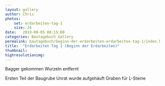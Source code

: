 ```yaml
---
layout: gallery
author: Chris
photos:
    set: erdarbeiten-tag-1
    size: 24
date:   2019-08-05 08:15:00
categories: Bautagebuch Gallery
permalink: bautagebuch/beginn-der-erdarbeiten-erdarbeiten-tag-1/index.html
title:  "Erdarbeiten Tag 1 (Beginn der Erdarbeiten)"
thumbnail: 
highresolutionimg: 
---
```

Bagger gekommen
Wurzeln entfernt
<!--more-->
Ersten Teil der Baugrube
Unrat wurde aufgehäuft
Graben für L-Steine

<!--
20190805_195414.jpg
20190805_195415.jpg
20190805_065807.jpg
20190805_195419.jpg
20190805_195413.jpg
20190805_195417.jpg
20190805_195418.jpg
20190805_195409.jpg
20190805_194957.jpg
20190805_195619.jpg
20190805_194959.jpg
20190805_194954.jpg
20190805_194956.jpg
20190805_195005.jpg
20190805_201428.jpg
20190805_195016.jpg
20190805_195000.jpg
20190805_201414.jpg
20190805_195003.jpg
20190805_201424.jpg
20190805_195019.jpg
20190805_065816.jpg
20190805_195421.jpg
20190805_195420.jpg
-->